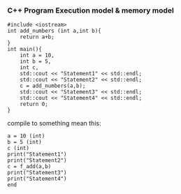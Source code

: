 ### C++ Program Execution model & memory model

	#include <iostream>
	int add_numbers (int a,int b){
		return a+b;
	}
	int main(){
		int a = 10,
		int b = 5,
		int c,
		std::cout << "Statement1" << std::endl;
		std::cout << "Statement2" << std::endl;
		c = add_numbers(a,b);
		std::cout << "Statement3" << std::endl;
		std::cout << "Statement4" << std::endl;
		return 0;
	}

compile to something mean this:

	a = 10 (int)
	b = 5 (int)
	c (int)
	print("Statement1")
	print("Statement2")
	c = f_add(a,b)
	print("Statement3")
	print("Statement4")
	end
